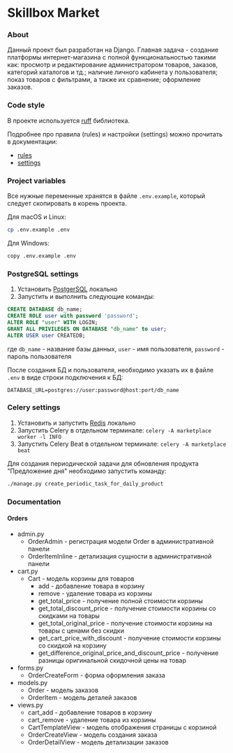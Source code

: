 # Skillbox Market

### About
Данный проект был разработан на Django. Главная задача - создание платформы интернет-магазина с полной функциональностью такими как: просмотр и редактирование администратором товаров, заказов, категорий каталогов и тд.; наличие личного кабинета у пользователя; показ товаров с фильтрами, а также их сравнение; оформление заказов.

### Code style

В проекте используется [ruff](https://docs.astral.sh/ruff/) библиотека.

Подробнее про правила (rules) и настройки (settings) можно прочитать в документации:

- [rules](https://docs.astral.sh/ruff/rules/)
- [settings](https://docs.astral.sh/ruff/settings/)

### Project variables

Все нужные переменные хранятся в файле `.env.example`, который следует скопировать в корень проекта.

Для macOS и Linux:

```bash
cp .env.example .env
```

Для Windows:

```bash
copy .env.example .env
```

### PostgreSQL settings

1. Установить [PostgerSQL](https://www.postgresql.org/download/) локально
2. Запустить и выполнить следующие команды:

``` SQL
CREATE DATABASE db_name;
CREATE ROLE user with password 'password';
ALTER ROLE "user" WITH LOGIN;
GRANT ALL PRIVILEGES ON DATABASE "db_name" to user;
ALTER USER user CREATEDB;
```

где `db_name` - название базы данных, `user` - имя пользователя, `password` - пароль пользователя

После создания БД и пользователя, необходимо указать их в файле `.env` в виде строки подключения к БД:

```
DATABASE_URL=postgres://user:password@host:port/db_name
```

### Celery settings

1. Установить и запустить [Redis](https://redis.io/download) локально
2. Запустить Celery в отдельном терминале: ```celery -A marketplace worker -l INFO```
3. Запустить Celery Beat в отдельном терминале: ```celery -A marketplace beat```

Для создания периодической задачи для обновления продукта "Предложение дня" необходимо запустить команду:

```bash
./manage.py create_periodic_task_for_daily_product
```

### Documentation
#### Orders
- admin.py
  - OrderAdmin - регистрация модели Order в административной панели
  - OrderItemInline - детализация сущности в административной панели
- cart.py
  - Cart - модель корзины для товаров
    - add - добавление товара в корзину
    - remove - удаление товара из корзины
    - get_total_price - получение полной стоимости корзины
    - get_total_discount_price - получение стоимости корзины со скидками на товары
    - get_total_original_price - получение стоимости корзины на товары с ценами без скидки
    - get_cart_price_with_discount - получение стоимости корзины со скидкой на корзину
    - get_difference_original_price_and_discount_price - получение разницы оригинальной скидочной цены на товар
- forms.py
  - OrderCreateForm - форма оформления заказа
- models.py
  - Order - модель заказов
  - OrderItem - модель деталей заказов
- views.py
  - cart_add - добавление товаров в корзину
  - cart_remove - удаление товара из корзины
  - CartTemplateView - модель отображения страницы с корзиной
  - OrderCreateView - модель создания заказа
  - OrderDetailView - модель детализации заказов

